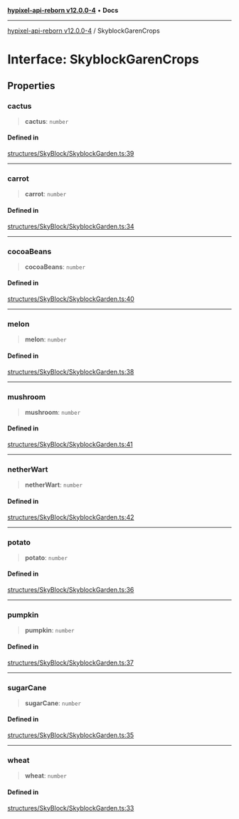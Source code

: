 [**hypixel-api-reborn v12.0.0-4**](../README.md) • **Docs**

***

[hypixel-api-reborn v12.0.0-4](../globals.md) / SkyblockGarenCrops

# Interface: SkyblockGarenCrops

## Properties

### cactus

> **cactus**: `number`

#### Defined in

[structures/SkyBlock/SkyblockGarden.ts:39](https://github.com/Kathund/REBORN-docs-TEST/blob/1c14a4fa83649d1c26475bdd62d394bf5095b016/src/structures/SkyBlock/SkyblockGarden.ts#L39)

***

### carrot

> **carrot**: `number`

#### Defined in

[structures/SkyBlock/SkyblockGarden.ts:34](https://github.com/Kathund/REBORN-docs-TEST/blob/1c14a4fa83649d1c26475bdd62d394bf5095b016/src/structures/SkyBlock/SkyblockGarden.ts#L34)

***

### cocoaBeans

> **cocoaBeans**: `number`

#### Defined in

[structures/SkyBlock/SkyblockGarden.ts:40](https://github.com/Kathund/REBORN-docs-TEST/blob/1c14a4fa83649d1c26475bdd62d394bf5095b016/src/structures/SkyBlock/SkyblockGarden.ts#L40)

***

### melon

> **melon**: `number`

#### Defined in

[structures/SkyBlock/SkyblockGarden.ts:38](https://github.com/Kathund/REBORN-docs-TEST/blob/1c14a4fa83649d1c26475bdd62d394bf5095b016/src/structures/SkyBlock/SkyblockGarden.ts#L38)

***

### mushroom

> **mushroom**: `number`

#### Defined in

[structures/SkyBlock/SkyblockGarden.ts:41](https://github.com/Kathund/REBORN-docs-TEST/blob/1c14a4fa83649d1c26475bdd62d394bf5095b016/src/structures/SkyBlock/SkyblockGarden.ts#L41)

***

### netherWart

> **netherWart**: `number`

#### Defined in

[structures/SkyBlock/SkyblockGarden.ts:42](https://github.com/Kathund/REBORN-docs-TEST/blob/1c14a4fa83649d1c26475bdd62d394bf5095b016/src/structures/SkyBlock/SkyblockGarden.ts#L42)

***

### potato

> **potato**: `number`

#### Defined in

[structures/SkyBlock/SkyblockGarden.ts:36](https://github.com/Kathund/REBORN-docs-TEST/blob/1c14a4fa83649d1c26475bdd62d394bf5095b016/src/structures/SkyBlock/SkyblockGarden.ts#L36)

***

### pumpkin

> **pumpkin**: `number`

#### Defined in

[structures/SkyBlock/SkyblockGarden.ts:37](https://github.com/Kathund/REBORN-docs-TEST/blob/1c14a4fa83649d1c26475bdd62d394bf5095b016/src/structures/SkyBlock/SkyblockGarden.ts#L37)

***

### sugarCane

> **sugarCane**: `number`

#### Defined in

[structures/SkyBlock/SkyblockGarden.ts:35](https://github.com/Kathund/REBORN-docs-TEST/blob/1c14a4fa83649d1c26475bdd62d394bf5095b016/src/structures/SkyBlock/SkyblockGarden.ts#L35)

***

### wheat

> **wheat**: `number`

#### Defined in

[structures/SkyBlock/SkyblockGarden.ts:33](https://github.com/Kathund/REBORN-docs-TEST/blob/1c14a4fa83649d1c26475bdd62d394bf5095b016/src/structures/SkyBlock/SkyblockGarden.ts#L33)
